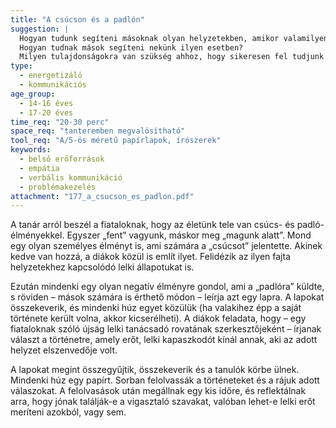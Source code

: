 ```yaml
---
title: "A csúcson és a padlón"
suggestion: | 
  Hogyan tudunk segíteni másoknak olyan helyzetekben, amikor valamilyen negatív élmény éri őket?
  Hogyan tudnak mások segíteni nekünk ilyen esetben? 
  Milyen tulajdonságokra van szükség ahhoz, hogy sikeresen fel tudjunk állni, ha padlóra küld az élet?
type:
  - energetizáló
  - kommunikációs
age_group:
  - 14-16 éves
  - 17-20 éves
time_req: "20-30 perc"
space_req: "tanteremben megvalósítható"
tool_req: "A/5-ös méretű papírlapok, írószerek"
keywords: 
  - belső erőforrások
  - empátia
  - verbális kommunikáció
  - problémakezelés
attachment: "177_a_csucson_es_padlon.pdf"
---
```


A tanár arról beszél a fiataloknak, hogy az életünk tele van csúcs- és padló-élményekkel. Egyszer „fent” vagyunk, máskor meg „magunk alatt”. Mond egy olyan személyes élményt is, ami számára a „csúcsot” jelentette. Akinek kedve van hozzá, a diákok közül is említ ilyet. Felidézik az ilyen fajta helyzetekhez kapcsolódó lelki állapotukat is.

Ezután mindenki egy olyan negatív élményre gondol, ami a „padlóra” küldte, s röviden – mások számára is érthető módon – leírja azt egy lapra. A lapokat összekeverik, és mindenki húz egyet közülük (ha valakihez épp a saját története került volna, akkor kicserélheti). A diákok feladata, hogy – egy fiataloknak szóló újság lelki tanácsadó rovatának szerkesztőjeként – írjanak választ a történetre, amely erőt, lelki kapaszkodót kínál annak, aki az adott helyzet elszenvedője volt.

A lapokat megint összegyűjtik, összekeverik és a tanulók körbe ülnek. Mindenki húz egy papírt. Sorban felolvassák a történeteket és a rájuk adott válaszokat. A felolvasások után megállnak egy kis időre, és reflektálnak arra, hogy jónak találják-e a vigasztaló szavakat, valóban lehet-e lelki erőt meríteni azokból, vagy sem.
  
  
